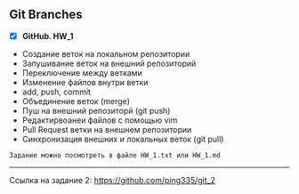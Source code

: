 ## Git Branches

- [X] **GitHub. HW_1**

- Создание веток на локальном репозитории
- Запушивание веток на внешний репозиторий
- Переключение между ветками
- Изменение файлов внутри ветки
- add, push, commit
- Объединение веток (merge)
- Пуш на внешний репозиторй (git push)
- Редактирвоанеи файлов с помощью vim
- Pull Request ветки на внешнем репозитории
- Синхронизация внешних и локальных веток (git pull)

```
Задание можно посмотреть в файле HW_1.txt или HW_1.md

```

-------
Ссылка на задание 2: https://github.com/ping335/git_2
